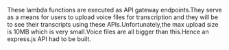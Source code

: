 These lambda functions are executed as API gateway endpoints.They serve as a means for users to upload voice files for transcription and they will be to see their transcripts using these APIs.Unfortunately,the max upload size is 10MB which is very small.Voice files are all bigger than this.Hence an express.js API had to be built.
